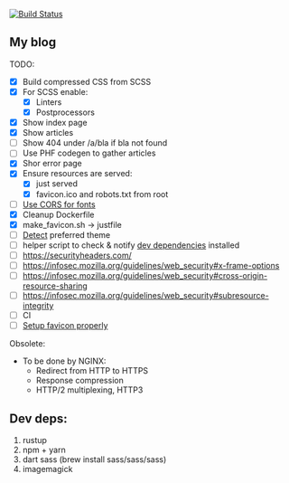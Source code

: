 [![Build Status](https://travis-ci.org/vstepchik/mold-web.svg?branch=master)](https://travis-ci.org/vstepchik/mold-web)
## My blog

TODO:
* [x] Build compressed CSS from SCSS
* [x] For SCSS enable:
  * [x] Linters
  * [x] Postprocessors
* [x] Show index page
* [x] Show articles
* [ ] Show 404 under /a/bla if bla not found
* [ ] Use PHF codegen to gather articles
* [x] Shor error page
* [x] Ensure resources are served:
  * [x] just served
  * [x] favicon.ico and robots.txt from root
* [ ] [Use CORS for fonts](https://caniuse.com/?search=fontface)
* [x] Cleanup Dockerfile
* [x] make_favicon.sh -> justfile
* [ ] [Detect](https://stackoverflow.com/questions/56393880/how-do-i-detect-dark-mode-using-javascript) preferred theme
* [ ] helper script to check & notify [dev dependencies](#dev-deps) installed
* [ ] https://securityheaders.com/
* [ ] https://infosec.mozilla.org/guidelines/web_security#x-frame-options
* [ ] https://infosec.mozilla.org/guidelines/web_security#cross-origin-resource-sharing
* [ ] https://infosec.mozilla.org/guidelines/web_security#subresource-integrity
* [ ] CI
* [ ] [Setup favicon properly](https://dev.to/masakudamatsu/favicon-nightmare-how-to-maintain-sanity-3al7)

Obsolete:
* To be done by NGINX:
  * Redirect from HTTP to HTTPS
  * Response compression
  * HTTP/2 multiplexing, HTTP3

## Dev deps:

1. rustup
2. npm + yarn
3. dart sass (brew install sass/sass/sass)
4. imagemagick

